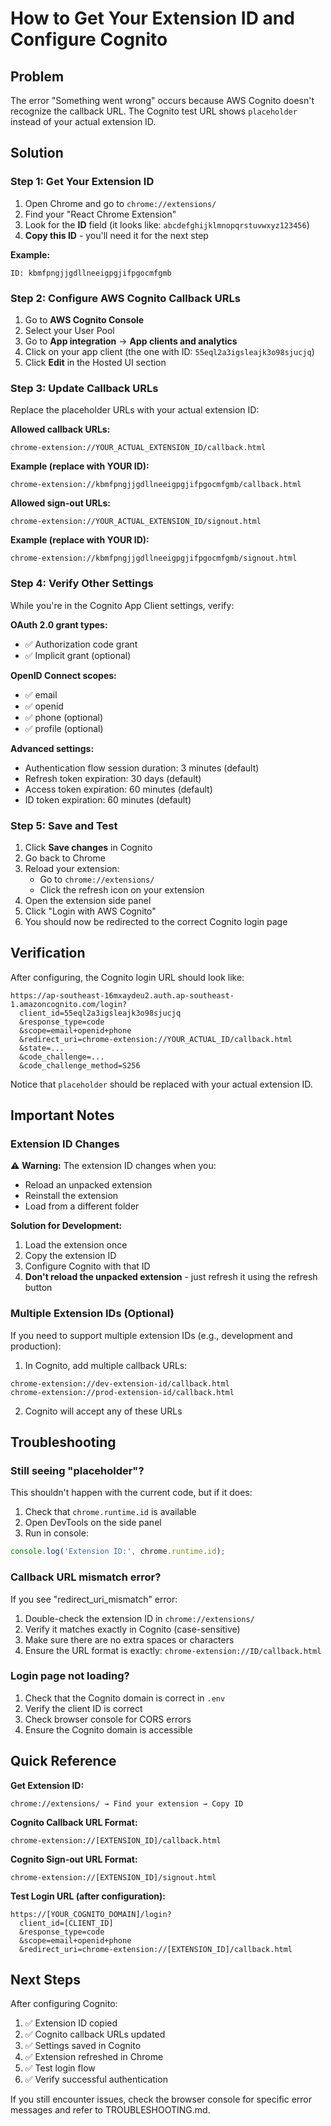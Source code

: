 # How to Get Your Extension ID and Configure Cognito

## Problem

The error "Something went wrong" occurs because AWS Cognito doesn't recognize the callback URL. The Cognito test URL shows `placeholder` instead of your actual extension ID.

## Solution

### Step 1: Get Your Extension ID

1. Open Chrome and go to `chrome://extensions/`
2. Find your "React Chrome Extension"
3. Look for the **ID** field (it looks like: `abcdefghijklmnopqrstuvwxyz123456`)
4. **Copy this ID** - you'll need it for the next step

**Example:**
```
ID: kbmfpngjjgdllneeigpgjifpgocmfgmb
```

### Step 2: Configure AWS Cognito Callback URLs

1. Go to **AWS Cognito Console**
2. Select your User Pool
3. Go to **App integration** → **App clients and analytics**
4. Click on your app client (the one with ID: `55eql2a3igsleajk3o98sjucjq`)
5. Click **Edit** in the Hosted UI section

### Step 3: Update Callback URLs

Replace the placeholder URLs with your actual extension ID:

**Allowed callback URLs:**
```
chrome-extension://YOUR_ACTUAL_EXTENSION_ID/callback.html
```

**Example (replace with YOUR ID):**
```
chrome-extension://kbmfpngjjgdllneeigpgjifpgocmfgmb/callback.html
```

**Allowed sign-out URLs:**
```
chrome-extension://YOUR_ACTUAL_EXTENSION_ID/signout.html
```

**Example (replace with YOUR ID):**
```
chrome-extension://kbmfpngjjgdllneeigpgjifpgocmfgmb/signout.html
```

### Step 4: Verify Other Settings

While you're in the Cognito App Client settings, verify:

**OAuth 2.0 grant types:**
- ✅ Authorization code grant
- ✅ Implicit grant (optional)

**OpenID Connect scopes:**
- ✅ email
- ✅ openid
- ✅ phone (optional)
- ✅ profile (optional)

**Advanced settings:**
- Authentication flow session duration: 3 minutes (default)
- Refresh token expiration: 30 days (default)
- Access token expiration: 60 minutes (default)
- ID token expiration: 60 minutes (default)

### Step 5: Save and Test

1. Click **Save changes** in Cognito
2. Go back to Chrome
3. Reload your extension:
   - Go to `chrome://extensions/`
   - Click the refresh icon on your extension
4. Open the extension side panel
5. Click "Login with AWS Cognito"
6. You should now be redirected to the correct Cognito login page

## Verification

After configuring, the Cognito login URL should look like:

```
https://ap-southeast-16mxaydeu2.auth.ap-southeast-1.amazoncognito.com/login?
  client_id=55eql2a3igsleajk3o98sjucjq
  &response_type=code
  &scope=email+openid+phone
  &redirect_uri=chrome-extension://YOUR_ACTUAL_ID/callback.html
  &state=...
  &code_challenge=...
  &code_challenge_method=S256
```

Notice that `placeholder` should be replaced with your actual extension ID.

## Important Notes

### Extension ID Changes

⚠️ **Warning:** The extension ID changes when you:
- Reload an unpacked extension
- Reinstall the extension
- Load from a different folder

**Solution for Development:**
1. Load the extension once
2. Copy the extension ID
3. Configure Cognito with that ID
4. **Don't reload the unpacked extension** - just refresh it using the refresh button

### Multiple Extension IDs (Optional)

If you need to support multiple extension IDs (e.g., development and production):

1. In Cognito, add multiple callback URLs:
```
chrome-extension://dev-extension-id/callback.html
chrome-extension://prod-extension-id/callback.html
```

2. Cognito will accept any of these URLs

## Troubleshooting

### Still seeing "placeholder"?

This shouldn't happen with the current code, but if it does:

1. Check that `chrome.runtime.id` is available
2. Open DevTools on the side panel
3. Run in console:
```javascript
console.log('Extension ID:', chrome.runtime.id);
```

### Callback URL mismatch error?

If you see "redirect_uri_mismatch" error:

1. Double-check the extension ID in `chrome://extensions/`
2. Verify it matches exactly in Cognito (case-sensitive)
3. Make sure there are no extra spaces or characters
4. Ensure the URL format is exactly: `chrome-extension://ID/callback.html`

### Login page not loading?

1. Check that the Cognito domain is correct in `.env`
2. Verify the client ID is correct
3. Check browser console for CORS errors
4. Ensure the Cognito domain is accessible

## Quick Reference

**Get Extension ID:**
```
chrome://extensions/ → Find your extension → Copy ID
```

**Cognito Callback URL Format:**
```
chrome-extension://[EXTENSION_ID]/callback.html
```

**Cognito Sign-out URL Format:**
```
chrome-extension://[EXTENSION_ID]/signout.html
```

**Test Login URL (after configuration):**
```
https://[YOUR_COGNITO_DOMAIN]/login?
  client_id=[CLIENT_ID]
  &response_type=code
  &scope=email+openid+phone
  &redirect_uri=chrome-extension://[EXTENSION_ID]/callback.html
```

## Next Steps

After configuring Cognito:

1. ✅ Extension ID copied
2. ✅ Cognito callback URLs updated
3. ✅ Settings saved in Cognito
4. ✅ Extension refreshed in Chrome
5. ✅ Test login flow
6. ✅ Verify successful authentication

If you still encounter issues, check the browser console for specific error messages and refer to TROUBLESHOOTING.md.
